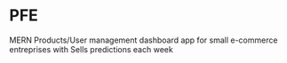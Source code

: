 # PFE
MERN Products/User management dashboard app for small e-commerce entreprises with Sells predictions each week
